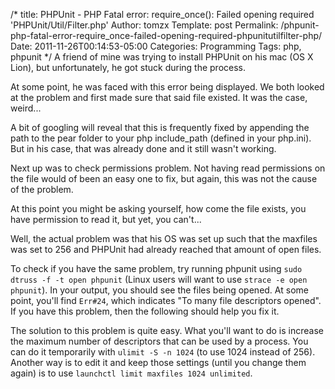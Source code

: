 /*
 title: PHPUnit - PHP Fatal error: require_once(): Failed opening required 'PHPUnit/Util/Filter.php'
 Author: tomzx
 Template: post
 Permalink: /phpunit-php-fatal-error-require_once-failed-opening-required-phpunitutilfilter-php/
 Date: 2011-11-26T00:14:53-05:00
 Categories: Programming
 Tags: php, phpunit
*/
A friend of mine was trying to install PHPUnit on his mac (OS X Lion), but unfortunately, he got stuck during the process.

At some point, he was faced with this error being displayed. We both looked at the problem and first made sure that said file existed. It was the case, weird...

A bit of googling will reveal that this is frequently fixed by appending the path to the pear folder to your php include_path (defined in your php.ini). But in his case, that was already done and it still wasn't working.

Next up was to check permissions problem. Not having read permissions on the file would of been an easy one to fix, but again, this was not the cause of the problem.

At this point you might be asking yourself, how come the file exists, you have permission to read it, but yet, you can't...

Well, the actual problem was that his OS was set up such that the maxfiles was set to 256 and PHPUnit had already reached that amount of open files.

To check if you have the same problem, try running phpunit using `sudo dtruss -f -t open phpunit` (Linux users will want to use `strace -e open phpunit`). In your output, you should see the files being opened. At some point, you'll find `Err#24`, which indicates "To many file descriptors opened". If you have this problem, then the following should help you fix it.

The solution to this problem is quite easy. What you'll want to do is increase the maximum number of descriptors that can be used by a process. You can do it temporarily with `ulimit -S -n 1024` (to use 1024 instead of 256). Another way is to edit it and keep those settings (until you change them again) is to use `launchctl limit maxfiles 1024 unlimited`.